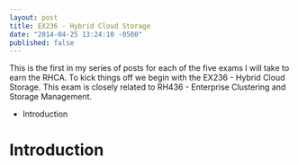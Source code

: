 ```yaml
---
layout: post
title: EX236 - Hybrid Cloud Storage
date: "2014-04-25 13:24:10 -0500"
published: false
---
```


This is the first in my series of posts for each of the five exams I will take to 
earn the RHCA. To kick things off we begin with the EX236 - Hybrid Cloud Storage. 
This exam is closely related to RH436 - Enterprise Clustering and Storage Management.

* Introduction

# Introduction
 
